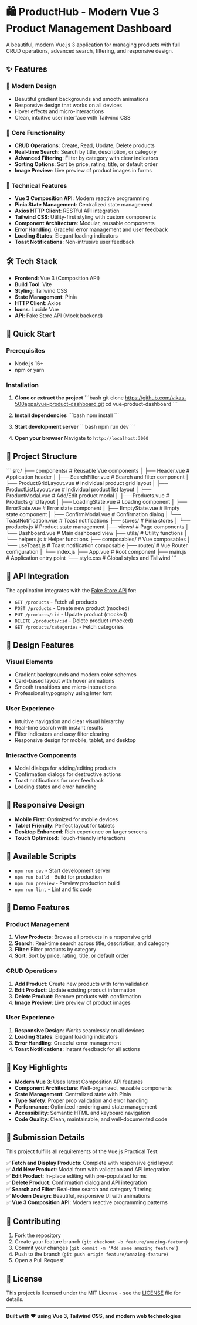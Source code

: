 # 🛍️ ProductHub - Modern Vue 3 Product Management Dashboard

A beautiful, modern Vue.js 3 application for managing products with full CRUD operations, advanced search, filtering, and responsive design.

## ✨ Features

### 🎨 **Modern Design**
- Beautiful gradient backgrounds and smooth animations
- Responsive design that works on all devices
- Hover effects and micro-interactions
- Clean, intuitive user interface with Tailwind CSS

### 🔧 **Core Functionality**
- **CRUD Operations**: Create, Read, Update, Delete products
- **Real-time Search**: Search by title, description, or category
- **Advanced Filtering**: Filter by category with clear indicators
- **Sorting Options**: Sort by price, rating, title, or default order
- **Image Preview**: Live preview of product images in forms

### 🚀 **Technical Features**
- **Vue 3 Composition API**: Modern reactive programming
- **Pinia State Management**: Centralized state management
- **Axios HTTP Client**: RESTful API integration
- **Tailwind CSS**: Utility-first styling with custom components
- **Component Architecture**: Modular, reusable components
- **Error Handling**: Graceful error management and user feedback
- **Loading States**: Elegant loading indicators
- **Toast Notifications**: Non-intrusive user feedback

## 🛠️ Tech Stack

- **Frontend**: Vue 3 (Composition API)
- **Build Tool**: Vite
- **Styling**: Tailwind CSS
- **State Management**: Pinia
- **HTTP Client**: Axios
- **Icons**: Lucide Vue
- **API**: Fake Store API (Mock backend)

## 🚀 Quick Start

### Prerequisites
- Node.js 16+ 
- npm or yarn

### Installation

1. **Clone or extract the project**
   \`\`\`bash
   git clone https://github.com/vikas-500apps/vue-product-dashboard.git
   cd vue-product-dashboard
   \`\`\`

2. **Install dependencies**
   \`\`\`bash
   npm install
   \`\`\`

3. **Start development server**
   \`\`\`bash
   npm run dev
   \`\`\`

4. **Open your browser**
   Navigate to `http://localhost:3000`

## 📁 Project Structure

\`\`\`
src/
├── components/          # Reusable Vue components
│   ├── Header.vue       # Application header
│   ├── SearchFilter.vue    # Search and filter component
│   ├── ProductGridLayout.vue     # Individual product grid layout
│   ├── ProductListLayout.vue     # Individual product list layout
│   ├── ProductModal.vue    # Add/Edit product modal
│   ├── Products.vue    # Products grid layout
│   ├── LoadingState.vue    # Loading component
│   ├── ErrorState.vue      # Error state component
│   ├── EmptyState.vue      # Empty state component
│   ├── ConfirmModal.vue    # Confirmation dialog
│   └── ToastNotification.vue # Toast notifications
├── stores/             # Pinia stores
│   └── products.js        # Product state management
├── views/              # Page components
│   └── Dashboard.vue      # Main dashboard view
├── utils/              # Utility functions
│   └── helpers.js         # Helper functions
├── composables/        # Vue composables
│   └── useToast.js        # Toast notification composable
├── router/             # Vue Router configuration
│   └── index.js
├── App.vue             # Root component
├── main.js             # Application entry point
└── style.css           # Global styles and Tailwind
\`\`\`

## 🎯 API Integration

The application integrates with the [Fake Store API](https://fakestoreapi.com/) for:

- `GET /products` - Fetch all products
- `POST /products` - Create new product (mocked)
- `PUT /products/:id` - Update product (mocked)
- `DELETE /products/:id` - Delete product (mocked)
- `GET /products/categories` - Fetch categories

## 🎨 Design Features

### **Visual Elements**
- Gradient backgrounds and modern color schemes
- Card-based layout with hover animations
- Smooth transitions and micro-interactions
- Professional typography using Inter font

### **User Experience**
- Intuitive navigation and clear visual hierarchy
- Real-time search with instant results
- Filter indicators and easy filter clearing
- Responsive design for mobile, tablet, and desktop

### **Interactive Components**
- Modal dialogs for adding/editing products
- Confirmation dialogs for destructive actions
- Toast notifications for user feedback
- Loading states and error handling

## 📱 Responsive Design

- **Mobile First**: Optimized for mobile devices
- **Tablet Friendly**: Perfect layout for tablets
- **Desktop Enhanced**: Rich experience on larger screens
- **Touch Optimized**: Touch-friendly interactions

## 🔧 Available Scripts

- `npm run dev` - Start development server
- `npm run build` - Build for production
- `npm run preview` - Preview production build
- `npm run lint` - Lint and fix code

## 🎥 Demo Features

### **Product Management**
1. **View Products**: Browse all products in a responsive grid
2. **Search**: Real-time search across title, description, and category
3. **Filter**: Filter products by category
4. **Sort**: Sort by price, rating, title, or default order

### **CRUD Operations**
1. **Add Product**: Create new products with form validation
2. **Edit Product**: Update existing product information
3. **Delete Product**: Remove products with confirmation
4. **Image Preview**: Live preview of product images

### **User Experience**
1. **Responsive Design**: Works seamlessly on all devices
2. **Loading States**: Elegant loading indicators
3. **Error Handling**: Graceful error management
4. **Toast Notifications**: Instant feedback for all actions

## 🎯 Key Highlights

- **Modern Vue 3**: Uses latest Composition API features
- **Component Architecture**: Well-organized, reusable components
- **State Management**: Centralized state with Pinia
- **Type Safety**: Proper prop validation and error handling
- **Performance**: Optimized rendering and state management
- **Accessibility**: Semantic HTML and keyboard navigation
- **Code Quality**: Clean, maintainable, and well-documented code

## 📧 Submission Details

This project fulfills all requirements of the Vue.js Practical Test:

✅ **Fetch and Display Products**: Complete with responsive grid layout  
✅ **Add New Product**: Modal form with validation and API integration  
✅ **Edit Product**: In-place editing with pre-populated forms  
✅ **Delete Product**: Confirmation dialog and API integration  
✅ **Search and Filter**: Real-time search and category filtering  
✅ **Modern Design**: Beautiful, responsive UI with animations  
✅ **Vue 3 Composition API**: Modern reactive programming patterns  

## 🤝 Contributing

1. Fork the repository
2. Create your feature branch (`git checkout -b feature/amazing-feature`)
3. Commit your changes (`git commit -m 'Add some amazing feature'`)
4. Push to the branch (`git push origin feature/amazing-feature`)
5. Open a Pull Request

## 📄 License

This project is licensed under the MIT License - see the [LICENSE](LICENSE) file for details.

---

**Built with ❤️ using Vue 3, Tailwind CSS, and modern web technologies**
